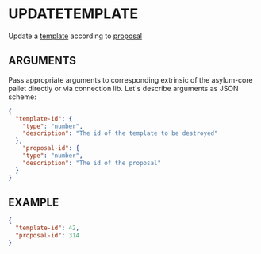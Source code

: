 # UPDATETEMPLATE

Update a [template](../entities/template.md) according to [proposal](../entities/proposal.md)

## ARGUMENTS

Pass appropriate arguments to corresponding extrinsic of the asylum-core pallet directly or via connection lib. Let's describe arguments as JSON scheme:

```json
{
  "template-id": {
    "type": "number",
    "description": "The id of the template to be destroyed"
  },
    "proposal-id": {
    "type": "number",
    "description": "The id of the proposal"
  }
}
```

## EXAMPLE

```json
{
  "template-id": 42,
  "proposal-id": 314
}
```